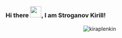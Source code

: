 ### Hi there <img src="https://raw.githubusercontent.com/MartinHeinz/MartinHeinz/master/wave.gif" width="30px">, I am Stroganov Kirill!

<p align="center">&nbsp;<img align="center" src="https://github-readme-stats.vercel.app/api?username=kiraplenkin&show_icons=true&hide_border=true&hide_title=true&include_all_commits=true" alt="kiraplenkin" /></p>

<!--
**kiraplenkin/kiraplenkin** is a ✨ _special_ ✨ repository because its `README.md` (this file) appears on your GitHub profile.

Here are some ideas to get you started:

- 🔭 I’m currently working on ...
- 🌱 I’m currently learning ...
- 👯 I’m looking to collaborate on ...
- 🤔 I’m looking for help with ...
- 💬 Ask me about ...
- 📫 How to reach me: ...
- 😄 Pronouns: ...
- ⚡ Fun fact: ...
-->
